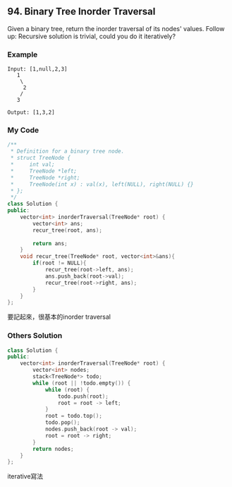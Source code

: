 ## 94. Binary Tree Inorder Traversal

Given a binary tree, return the inorder traversal of its nodes' values.
Follow up: Recursive solution is trivial, could you do it iteratively?

### Example
```
Input: [1,null,2,3]
   1
    \
     2
    /
   3

Output: [1,3,2]

```

### My Code
```c++
/**
 * Definition for a binary tree node.
 * struct TreeNode {
 *     int val;
 *     TreeNode *left;
 *     TreeNode *right;
 *     TreeNode(int x) : val(x), left(NULL), right(NULL) {}
 * };
 */
class Solution {
public:
    vector<int> inorderTraversal(TreeNode* root) {
        vector<int> ans;
        recur_tree(root, ans);
        
        return ans;
    }
    void recur_tree(TreeNode* root, vector<int>&ans){
        if(root != NULL){
            recur_tree(root->left, ans);
            ans.push_back(root->val);
            recur_tree(root->right, ans);
        }
    }
};
```
要記起來，很基本的inorder traversal


### Others Solution
```c++
class Solution {
public:
    vector<int> inorderTraversal(TreeNode* root) {
        vector<int> nodes;
        stack<TreeNode*> todo;
        while (root || !todo.empty()) {
            while (root) {
                todo.push(root);
                root = root -> left;
            }
            root = todo.top();
            todo.pop();
            nodes.push_back(root -> val);
            root = root -> right;
        }
        return nodes;
    }
};
```
iterative寫法



